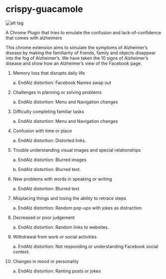# crispy-guacamole

![alt tag](http://www.alz.org/images/2012_banner/logo_alz.jpg)


A Chrome Plugin that tries to emulate the confusion and lack-of-confidence that comes with alzheimers

This chrome extension aims to simulate the symptoms of Alzheimer’s disease by making the familiarity of friends, family and objects disappear into the fog of Alzheimer’s.
We have taken the 10 signs of Alzheimer’s disease and show how an Alzheimer’s view of the Facebook page.

1.	Memory loss that disrupts daily life

    a.	EndAlz distortion: Facebook Names swap out


2.	Challenges in planning or solving problems

    a.	EndAlz distortion: Menu and Navigation changes


3.	Difficulty completing familiar tasks 

    a.	EndAlz distortion: Menu and Navigation changes


4.	Confusion with time or place

    a.	EndAlz distortion: Distorted links.


5.	Trouble understanding visual images and special relationships

    a.	EndAlz distortion: Blurred images


    b.	EndAlz distortion: Blurred text.
    
    
6.	New problems with words in speaking or writing

    a.	EndAlz distortion: Blurred text


7.	Misplacing things and losing the ability to retrace steps

    a.	EndAlz distortion: Random pop-ups with jokes as distraction


8.	Decreased or poor judgement

    a.	EndAlz distortion: Random links to websites.


9.	Withdrawal from work or social activities

    a.	EndAlz distortion: Not responding or understanding Facebook social context.


10.	Changes in mood or personality

    a.	EndAlz distortion: Ranting posts or jokes


